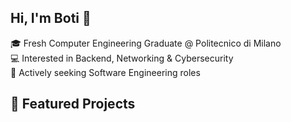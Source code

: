 ## Hi, I'm Boti 👋

🎓 Fresh Computer Engineering Graduate @ Politecnico di Milano  
💻 Interested in Backend, Networking & Cybersecurity  
🚀 Actively seeking Software Engineering roles

## 📌 Featured Projects  

<!--
**m3szbot/m3szbot** is a ✨ _special_ ✨ repository because its `README.md` (this file) appears on your GitHub profile.

Here are some ideas to get you started:

- 🔭 I’m currently working on ...
- 🌱 I’m currently learning ...
- 👯 I’m looking to collaborate on ...
- 🤔 I’m looking for help with ...
- 💬 Ask me about ...
- 📫 How to reach me: ...
- 😄 Pronouns: ...
- ⚡ Fun fact: ...
-->
